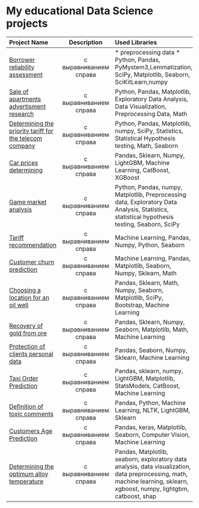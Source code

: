 # My educational Data Science projects 

| Project Name | Description | Used Libraries |
| :------------------------------------------------------- | :---------------------: |:---------------------------|
| [Borrower reliability assessment](https://github.com/vamp666/practicum_data_science/blob/dd7e0e836f3cd2152188cb2decba8ec395417985/01%20Borrower%20reliability%20assessment/Borrower%20reliability%20assessment.ipynb) | с выравниванием справа | * preprocessing data  * Python, Pandas, PyMystem3,Lemmatization, SciPy, Matplotlib, Seaborn, SciKitLearn,numpy |
| [Sale of apartments advertisment research](https://github.com/vamp666/practicum_data_science/blob/dd7e0e836f3cd2152188cb2decba8ec395417985/02%20Sale%20of%20apartments%20advertisment%20research/Sale%20of%20apartments%20advertisment%20research.ipynb) | с выравниванием справа | Python, Pandas, Matplotlib, Exploratory Data Analysis, Data Visualization, Preprocessing Data, Math |
| [Determining the priority tariff for the telecom company](https://github.com/vamp666/practicum_data_science/blob/dd7e0e836f3cd2152188cb2decba8ec395417985/03%20Determining%20the%20priority%20tariff%20for%20the%20telecom%20company/Determining%20the%20priority%20tariff%20for%20the%20telecom%20company.ipynb) | с выравниванием справа | Python, Pandas, Matplotlib, numpy, SciPy, Statistics, Statistical Hypothesis testing, Math, Seaborn |
| [Car prices determining](https://github.com/vamp666/practicum_data_science/blob/52fcfdb0ec62db4520de1362a11bfa5bd3feb2a1/04%20Car%20prices%20determining/Car%20prices%20determining.ipynb) | с выравниванием справа | Pandas, Sklearn, Numpy, LightGBM, Machine Learning, CatBoost, XGBoost |
| [Game market analysis](https://github.com/vamp666/practicum_data_science/blob/52fcfdb0ec62db4520de1362a11bfa5bd3feb2a1/05%20Game%20market%20analysis/Game%20market%20analysis.ipynb) | с выравниванием справа | Python, Pandas, numpy, Matplotlib, Preprocessing data, Exploratory Data Analysis, Statistics, statistical hypothesis testing, Seaborn, SciPy |
| [Tariff recommendation](https://github.com/vamp666/practicum_data_science/blob/52fcfdb0ec62db4520de1362a11bfa5bd3feb2a1/06%20Tariff%20recommendation/Tariff%20recommendation.ipynb) | с выравниванием справа | Machine Learning, Pandas, Numpy, Python, Seaborn |
| [Customer churn prediction](https://github.com/vamp666/practicum_data_science/blob/52fcfdb0ec62db4520de1362a11bfa5bd3feb2a1/07%20Customer%20churn%20prediction/Customer%20churn%20prediction.ipynb) | с выравниванием справа | Machine Learning, Pandas, Matplotlib, Seaborn, Numpy, Sklearn, Math |
| [Choosing a location for an oil well](https://github.com/vamp666/practicum_data_science/blob/52fcfdb0ec62db4520de1362a11bfa5bd3feb2a1/08%20Choosing%20a%20location%20for%20an%20oil%20well/Choosing%20a%20location%20for%20an%20oil%20well.ipynb) | с выравниванием справа | Pandas, Sklearn, Math, Numpy, Seaborn, Matplotlib, SciPy, Bootstrap, Machine Learning |
| [Recovery of gold from ore](https://github.com/vamp666/practicum_data_science/blob/52fcfdb0ec62db4520de1362a11bfa5bd3feb2a1/09%20Recovery%20of%20gold%20from%20ore/Recovery%20of%20gold%20from%20ore.ipynb) | с выравниванием справа | Pandas, Sklearn, Numpy, Seaborn, Matplotlib, Math, Machine Learning |
| [Protection of clients personal data](https://github.com/vamp666/practicum_data_science/blob/52fcfdb0ec62db4520de1362a11bfa5bd3feb2a1/10%20Protection%20of%20personal%20data%20of%20clients/Protection%20of%20personal%20data%20of%20clients.ipynb) | с выравниванием справа | Pandas, Seaborn, Numpy, Sklearn, Machine Learning |
| [Taxi Order Prediction](https://github.com/vamp666/practicum_data_science/blob/52fcfdb0ec62db4520de1362a11bfa5bd3feb2a1/11%20Taxi%20Order%20Prediction/Taxi%20Order%20Prediction.ipynb) | с выравниванием справа | Pandas, sklearn, numpy, LightGBM, Matplotlib, StatsModels, CatBoost, Machine Learning |
| [Definition of toxic comments](https://github.com/vamp666/practicum_data_science/blob/52fcfdb0ec62db4520de1362a11bfa5bd3feb2a1/12%20Definition%20of%20toxic%20comments/Definition%20of%20toxic%20comments.ipynb) | с выравниванием справа | Pandas, Python, Machine Learning, NLTK, LightGBM, Sklearn |
| [Customers Age Prediction](https://github.com/vamp666/practicum_data_science/blob/52fcfdb0ec62db4520de1362a11bfa5bd3feb2a1/13%20Customers%20Age%20Prediction/Customers%20Age%20Prediction.ipynb) | с выравниванием справа | Pandas, keras, Matplotlib, Seaborn, Computer Vision, Machine Learning |
| [Determining the optimum alloy temperature](https://github.com/vamp666/practicum_data_science/blob/52fcfdb0ec62db4520de1362a11bfa5bd3feb2a1/14%20Determining%20the%20optimum%20alloy%20temperature/Determining%20the%20optimum%20alloy%20temperature.ipynb) | с выравниванием справа | Pandas, Matplotlib, seaborn, exploratory data analysis, data visualization, data preprocessing, math, machine learning, sklearn, xgboost,  numpy, lightgbm, catboost, shap |
